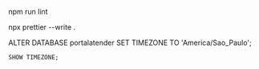 npm run lint

npx prettier --write .

ALTER DATABASE portalatender SET TIMEZONE TO 'America/Sao_Paulo';

    SHOW TIMEZONE;
